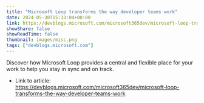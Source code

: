 ```yaml
---
title: "Microsoft Loop transforms the way developer teams work"
date: 2024-05-30T15:33:04+00:00
link: https://devblogs.microsoft.com/microsoft365dev/microsoft-loop-transforms-the-way-developer-teams-work
showShare: false
showReadTime: false
thumbnail: images/misc.png
tags: ["devblogs.microsoft.com"]
---
```

Discover how Microsoft Loop provides a central and flexible place for your work to help you stay in sync and on track.

- Link to article: https://devblogs.microsoft.com/microsoft365dev/microsoft-loop-transforms-the-way-developer-teams-work